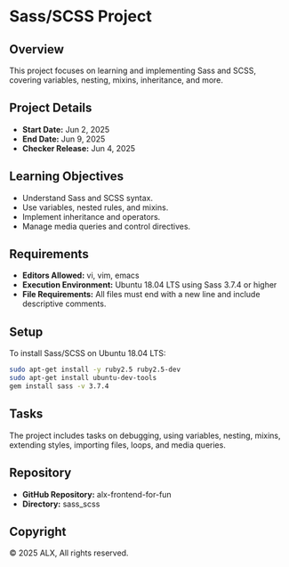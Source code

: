 # Sass/SCSS Project

## Overview
This project focuses on learning and implementing Sass and SCSS, covering variables, nesting, mixins, inheritance, and more.

## Project Details
- **Start Date:** Jun 2, 2025
- **End Date:** Jun 9, 2025
- **Checker Release:** Jun 4, 2025

## Learning Objectives
- Understand Sass and SCSS syntax.
- Use variables, nested rules, and mixins.
- Implement inheritance and operators.
- Manage media queries and control directives.

## Requirements
- **Editors Allowed:** vi, vim, emacs
- **Execution Environment:** Ubuntu 18.04 LTS using Sass 3.7.4 or higher
- **File Requirements:** All files must end with a new line and include descriptive comments.

## Setup
To install Sass/SCSS on Ubuntu 18.04 LTS:
```bash
sudo apt-get install -y ruby2.5 ruby2.5-dev
sudo apt-get install ubuntu-dev-tools
gem install sass -v 3.7.4
```

## Tasks
The project includes tasks on debugging, using variables, nesting, mixins, extending styles, importing files, loops, and media queries.

## Repository
- **GitHub Repository:** alx-frontend-for-fun
- **Directory:** sass_scss

## Copyright
© 2025 ALX, All rights reserved.
